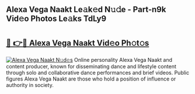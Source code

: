 ## Alexa Vega Naakt Le𝚊k𝚎d N𝚞𝚍e - Part-n9k Vid𝚎o Photos Le𝚊ks TdLy9

# <h2><a href="http://fba09u.evod.top/?m=Alexa+Vega+Naakt">🔗 👉🔴 Alexa Vega Naakt Vid𝚎o Ph𝚘t𝚘s</a></h2>

[![Alexa Vega Naakt N𝚞d𝚎s](https://i.imgur.com/8V9OHl7.gif)](http://fba09u.evod.top/?m=Alexa+Vega+Naakt)
Online personality Alexa Vega Naakt and content producer, known for disseminating dance and lifestyle content through solo and collaborative dance performances and brief videos. Public figures Alexa Vega Naakt are those who hold a position of influence or authority in society. 
